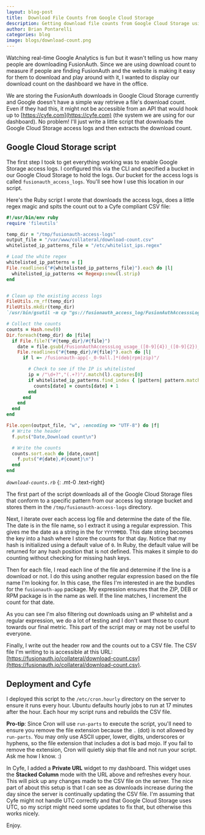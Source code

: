 ```yaml
---
layout: blog-post
title:  Download File Counts from Google Cloud Storage
description: Getting download file counts from Google Cloud Storage using access logs and a Ruby script
author: Brian Pontarelli
categories: blog
image: blogs/download-count.png
---
```


Watching real-time Google Analytics is fun but it wasn't telling us how many people are downloading FusionAuth. Since we are using download count to measure if people are finding FusionAuth and the website is making it easy for them to download and play around with it, I wanted to display our download count on the dashboard we have in the office.

We are storing the FusionAuth downloads in Google Cloud Storage currently and Google doesn't have a simple way retrieve a file's download count. Even if they had this, it might not be accessible from an API that would hook up to [https://cyfe.com](https://cyfe.com) (the system we are using for our dashboard). No problem! I'll just write a little script that downloads the Google Cloud Storage access logs and then extracts the download count.

## Google Cloud Storage script

The first step I took to get everything working was to enable Google Storage access logs. I configured this via the CLI and specified a bucket in our Google Cloud Storage to hold the logs. Our bucket for the access logs is called `fusionauth_access_logs`. You'll see how I use this location in our script. 

Here's the Ruby script I wrote that downloads the access logs, does a little regex magic and spits the count out to a Cyfe compliant CSV file:

```ruby
#!/usr/bin/env ruby
require 'fileutils'

temp_dir = "/tmp/fusionauth-access-logs"
output_file = "/var/www/collateral/download-count.csv"
whitelisted_ip_patterns_file = "/etc/whitelist_ips.regex"

# Load the white regex
whitelisted_ip_patterns = []
File.readlines("#{whitelisted_ip_patterns_file}").each do |l|
  whitelisted_ip_patterns << Regexp::new(l.strip)
end


# Clean up the existing access logs
FileUtils.rm_rf(temp_dir)
FileUtils.mkdir(temp_dir)
`/usr/bin/gsutil -m cp "gs://fusionauth_access_log/FusionAuthAccesssLog_usage_*" #{temp_dir} > /dev/null 2>&1`

# Collect the counts
counts = Hash.new(0)
Dir.foreach(temp_dir) do |file|
  if File.file?("#{temp_dir}/#{file}")
    date = file.gsub(/FusionAuthAccesssLog_usage_([0-9]{4})_([0-9]{2})_([0-9]{2}).*/, '\1\2\3')
    File.readlines("#{temp_dir}/#{file}").each do |l|
      if l =~ /fusionauth-app[-_0-9all.]*(deb|rpm|zip)"/

        # Check to see if the IP is whitelisted
        ip = /"\d+?","(.+?)"/.match(l).captures[0]
        if whitelisted_ip_patterns.find_index { |pattern| pattern.match(ip) } == nil
          counts[date] = counts[date] + 1
        end
      end
    end
  end
end

File.open(output_file, "w", :encoding => "UTF-8") do |f|
  # Write the header
  f.puts("Date,Download count\n")

  # Write the counts
  counts.sort.each do |date,count|
    f.puts("#{date},#{count}\n")
  end
end
```

_`download-counts.rb`_
{: .mt-0 .text-right}

The first part of the script downloads all of the Google Cloud Storage files that conform to a specific pattern from our access log storage bucket and stores them in the `/tmp/fusionauth-access-logs` directory.

Next, I iterate over each access log file and determine the date of the file. The date is in the file name, so I extract it using a regular expression. This gives me the date as a string in the for `YYYYMMDD`. This date string becomes the key into a hash where I store the counts for that day. Notice that my hash is initialized using a default value of `0`. In Ruby, the default value will be returned for any hash position that is not defined. This makes it simple to do counting without checking for missing hash keys. 

Then for each file, I read each line of the file and determine if the line is a download or not. I do this using another regular expression based on the file name I'm looking for. In this case, the files I'm interested in are the bundles for the `fusionauth-app` package. My expression ensures that the ZIP, DEB or RPM package is in the name as well. If the line matches, I increment the count for that date.

As you can see I'm also filtering out downloads using an IP whitelist and a regular expression, we do a lot of testing and I don't want those to count towards our final metric. This part of the script may or may not be useful to everyone.

Finally, I write out the header row and the counts out to a CSV file. The CSV file I'm writing to is accessible at this URL: [https://fusionauth.io/collateral/download-count.csv](https://fusionauth.io/collateral/download-count.csv).

## Deployment and Cyfe

I deployed this script to the `/etc/cron.hourly` directory on the server to ensure it runs every hour. Ubuntu defaults hourly jobs to run at 17 minutes after the hour. Each hour my script runs and rebuilds the CSV file. 

**Pro-tip**: Since Cron will use `run-parts` to execute the script, you'll need to ensure you remove the file extension because the `.` (dot) is not allowed by `run-parts`. You may only use ASCII upper, lower, digits, underscores or hyphens, so the file extension that includes a dot is bad mojo. If you fail to remove the extension, Cron will quietly skip that file and not run your script. Ask me how I know. :)

In Cyfe, I added a **Private URL** widget to my dashboard. This widget uses the **Stacked Column** mode with the URL above and refreshes every hour. This will pick up any changes made to the CSV file on the server. The nice part of about this setup is that I can see as downloads increase during the day since the server is continually updating the CSV file. I'm assuming that Cyfe might not handle UTC correctly and that Google Cloud Storage uses UTC, so my script might need some updates to fix that, but otherwise this works nicely.

Enjoy.
  